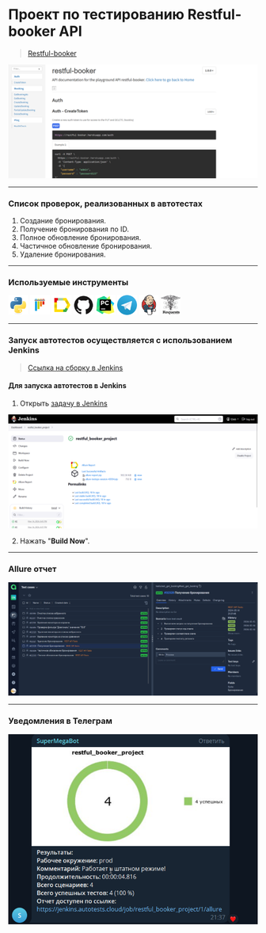 # Проект по тестированию Restful-booker API

><a target="_blank" href="https://restful-booker.herokuapp.com/apidoc/index.html">Restful-booker</a>
> 
![main page screenshot](pictures/Restful-booker_main_page.png)

---
### Список проверок, реализованных в автотестах
1. Создание бронирования.
2. Получение бронирования по ID.
3. Полное обновление бронирования.
4. Частичное обновление бронирования.
5. Удаление бронирования.

---

### Используемые инструменты
<img title="Python" src="pictures/icons/python.svg" height="40" width="40"/> <img title="Pytest" src="pictures/icons/pytest.svg" height="40" width="40"/> <img title="Allure Report" src="pictures/icons/allure_report.png" height="40" width="40"/> <img title="GitHub" src="pictures/icons/github.svg" height="40" width="40"/> <img title="Pycharm" src="pictures/icons/pycharm-original.svg" height="40" width="40"/> <img title="Telegram" src="pictures/icons/telegram.png" height="40" width="40"/> <img title="Jenkins" src="pictures/icons/jenkins-original.svg" height="40" width="40"/> <img title="Requests" src="pictures/icons/requests.png" height="40" width="40"/>

---

### Запуск автотестов осуществляется с использованием Jenkins
> [Ссылка на сборку в Jenkins](https://jenkins.autotests.cloud/job/restful_booker_project/)

#### Для запуска автотестов в Jenkins
1. Открыть [задачу в Jenkins](https://jenkins.autotests.cloud/job/restful_booker_project/)

![jenkins job main page](pictures/Jenkins_job_main_page.png)

2. Нажать "**Build Now**".

---

### Allure отчет

![allure_report page](pictures/allure_report_page.png)

---

### Уведомления в Телеграм

![telegram_notification](pictures/tg_notification.png)

